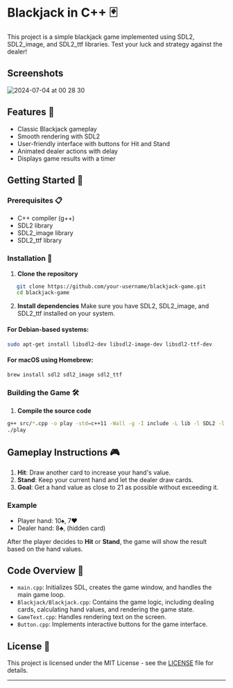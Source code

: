 # Blackjack in C++ 🃏

This project is a simple blackjack game implemented using SDL2, SDL2_image, and SDL2_ttf libraries. Test your luck and strategy against the dealer!
## Screenshots
![2024-07-04 at 00 28 30](https://github.com/GabrielWeinbrenner/Blackjack/assets/13935725/af1b3fff-6b01-4d62-a7df-81478155cf50)

## Features 🌟

- Classic Blackjack gameplay
- Smooth rendering with SDL2
- User-friendly interface with buttons for Hit and Stand
- Animated dealer actions with delay
- Displays game results with a timer

## Getting Started 🚀

### Prerequisites 📋

- C++ compiler (g++)
- SDL2 library
- SDL2_image library
- SDL2_ttf library

### Installation 🔧

1. **Clone the repository**
```sh
   git clone https://github.com/your-username/blackjack-game.git
   cd blackjack-game
```
2. **Install dependencies**
Make sure you have SDL2, SDL2_image, and SDL2_ttf installed on your system.

#### For Debian-based systems:
```sh
sudo apt-get install libsdl2-dev libsdl2-image-dev libsdl2-ttf-dev
```

#### For macOS using Homebrew:
```sh
brew install sdl2 sdl2_image sdl2_ttf
```

### Building the Game 🛠️
1. **Compile the source code**
```sh
g++ src/*.cpp -o play -std=c++11 -Wall -g -I include -L lib -l SDL2 -l SDL2_image -l SDL2_ttf -lm
./play
```

## Gameplay Instructions 🎮

1. **Hit**: Draw another card to increase your hand's value.
2. **Stand**: Keep your current hand and let the dealer draw cards.
3. **Goal**: Get a hand value as close to 21 as possible without exceeding it.

### Example
- Player hand: 10♠, 7♥
- Dealer hand: 8♣, (hidden card)

After the player decides to **Hit** or **Stand**, the game will show the result based on the hand values.

## Code Overview 🧩

- `main.cpp`: Initializes SDL, creates the game window, and handles the main game loop.
- `Blackjack/Blackjack.cpp`: Contains the game logic, including dealing cards, calculating hand values, and rendering the game state.
- `GameText.cpp`: Handles rendering text on the screen.
- `Button.cpp`: Implements interactive buttons for the game interface.

## License 📄

This project is licensed under the MIT License - see the [LICENSE](LICENSE) file for details.

---
